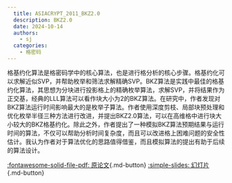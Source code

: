 ```yaml
---
  title: ASIACRYPT_2011_BKZ2.0
  description: BKZ2.0
  date: 2024-10-14
  authors:
    - sj
  categories:
    - 格密码
---
```


格基约化算法是格密码学中的核心算法，也是进行格分析的核心步骤。格基约化可以求解近似SVP，并帮助枚举和筛法求解精确SVP。BKZ算法是实践中最佳的格基约化算法，其思想为分块进行投影格上的精确枚举算法，求解SVP，并将结果作为正交基，经典的LLL算法可以看作块大小为2的BKZ算法。在研究中，作者发现对BKZ算法运行时间影响最大的是枚举子算法。作者使用深度剪枝、局部块预处理和优化枚举半径三种方法进行改进，并提出BKZ2.0算法，可以在高维格中进行块大小较大的BKZ格基约化。除此之外，作者提出了一种模拟BKZ算法预期结果与运行时间的算法，不仅可以帮助分析时间复杂度，而且可以改进格上困难问题的安全性估计。我认为作者对于算法优化的思路值得借鉴，而且模拟算法的提出有助于后续的算法设计。

[:fontawesome-solid-file-pdf: 原论文](../assets/ASIACRYPT_2011_BKZ2.0/BKZ%202.0:%20Better%20Lattice%20Security%20Estimates.pdf){.md-button}
[:simple-slides: 幻灯片](../assets/ASIACRYPT_2011_BKZ2.0/ASIACRYPT_2011_BKZ2.0.html){.md-button}

<!-- more -->